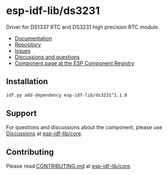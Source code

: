 # esp-idf-lib/ds3231

Driver for DS1337 RTC and DS3231 high precision RTC module.

* [Documentation](https://esp-idf-lib.github.io/ds3231/)
* [Repository](https://github.com/esp-idf-lib/ds3231)
* [Issues](https://github.com/esp-idf-lib/ds3231/issues)
* [Discussions and questions](https://github.com/esp-idf-lib/core/discussions)
* [Component page at the ESP Component Registry](https://components.espressif.com/components/esp-idf-lib/ds3231)

## Installation

```sh
idf.py add-dependency esp-idf-lib/ds3231^1.1.0
```

## Support

For questions and discussions about the component, please use
[Discussions](https://github.com/esp-idf-lib/core/discussions)
at [esp-idf-lib/core](https://github.com/esp-idf-lib/core).

## Contributing

Please read [CONTRIBUTING.md](https://github.com/esp-idf-lib/core/blob/main/CONTRIBUTING.md)
at [esp-idf-lib/core](https://github.com/esp-idf-lib/core).
